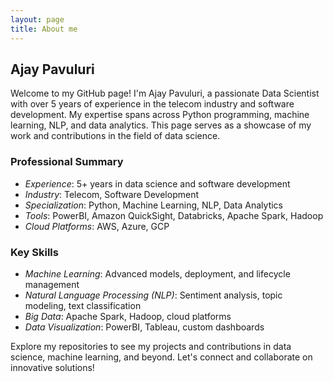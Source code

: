 ```yaml
---
layout: page
title: About me
---
```


## Ajay Pavuluri

Welcome to my GitHub page! I'm Ajay Pavuluri, a passionate Data Scientist with over 5 years of experience in the telecom industry and software development. My expertise spans across Python programming, machine learning, NLP, and data analytics. This page serves as a showcase of my work and contributions in the field of data science.

### Professional Summary

- *Experience*: 5+ years in data science and software development
- *Industry*: Telecom, Software Development
- *Specialization*: Python, Machine Learning, NLP, Data Analytics
- *Tools*: PowerBI, Amazon QuickSight, Databricks, Apache Spark, Hadoop
- *Cloud Platforms*: AWS, Azure, GCP

### Key Skills

- *Machine Learning*: Advanced models, deployment, and lifecycle management
- *Natural Language Processing (NLP)*: Sentiment analysis, topic modeling, text classification
- *Big Data*: Apache Spark, Hadoop, cloud platforms
- *Data Visualization*: PowerBI, Tableau, custom dashboards

Explore my repositories to see my projects and contributions in data science, machine learning, and beyond. Let's connect and collaborate on innovative solutions!
